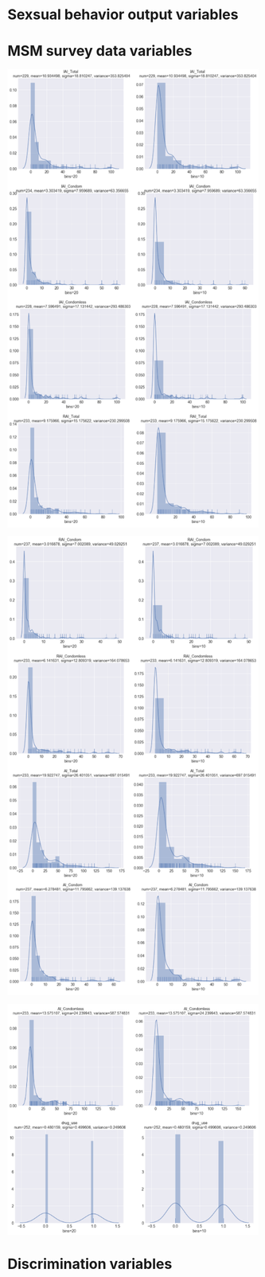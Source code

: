 # Sexsual behavior output variables

# MSM survey data variables
<p align="center">
  <img src="https://github.com/meettyj/MSM-Discrimination-on-Twitter/raw/master/results/screenshots/distribution_msm_1.png" />
</p>

<p align="center">
  <img src="https://github.com/meettyj/MSM-Discrimination-on-Twitter/raw/master/results/screenshots/distribution_msm_2.png" />
</p>

<p align="center">
  <img src="https://github.com/meettyj/MSM-Discrimination-on-Twitter/raw/master/results/screenshots/distribution_msm_3.png" />
</p>

# Discrimination variables





















